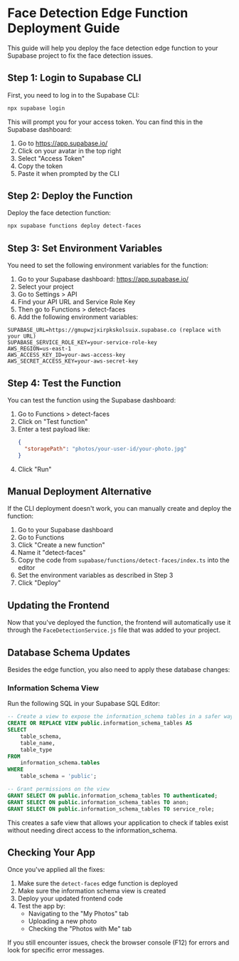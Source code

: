# Face Detection Edge Function Deployment Guide

This guide will help you deploy the face detection edge function to your Supabase project to fix the face detection issues.

## Step 1: Login to Supabase CLI

First, you need to log in to the Supabase CLI:

```bash
npx supabase login
```

This will prompt you for your access token. You can find this in the Supabase dashboard:

1. Go to https://app.supabase.io/
2. Click on your avatar in the top right
3. Select "Access Token"
4. Copy the token
5. Paste it when prompted by the CLI

## Step 2: Deploy the Function

Deploy the face detection function:

```bash
npx supabase functions deploy detect-faces
```

## Step 3: Set Environment Variables

You need to set the following environment variables for the function:

1. Go to your Supabase dashboard: https://app.supabase.io/
2. Select your project
3. Go to Settings > API
4. Find your API URL and Service Role Key
5. Then go to Functions > detect-faces
6. Add the following environment variables:

```
SUPABASE_URL=https://gmupwzjxirpkskolsuix.supabase.co (replace with your URL)
SUPABASE_SERVICE_ROLE_KEY=your-service-role-key
AWS_REGION=us-east-1
AWS_ACCESS_KEY_ID=your-aws-access-key
AWS_SECRET_ACCESS_KEY=your-aws-secret-key
```

## Step 4: Test the Function

You can test the function using the Supabase dashboard:

1. Go to Functions > detect-faces
2. Click on "Test function"
3. Enter a test payload like:
   ```json
   {
     "storagePath": "photos/your-user-id/your-photo.jpg"
   }
   ```
4. Click "Run"

## Manual Deployment Alternative

If the CLI deployment doesn't work, you can manually create and deploy the function:

1. Go to your Supabase dashboard
2. Go to Functions
3. Click "Create a new function"
4. Name it "detect-faces"
5. Copy the code from `supabase/functions/detect-faces/index.ts` into the editor
6. Set the environment variables as described in Step 3
7. Click "Deploy"

## Updating the Frontend

Now that you've deployed the function, the frontend will automatically use it through the `FaceDetectionService.js` file that was added to your project.

## Database Schema Updates

Besides the edge function, you also need to apply these database changes:

### Information Schema View

Run the following SQL in your Supabase SQL Editor:

```sql
-- Create a view to expose the information_schema tables in a safer way
CREATE OR REPLACE VIEW public.information_schema_tables AS
SELECT 
    table_schema,
    table_name,
    table_type
FROM 
    information_schema.tables
WHERE 
    table_schema = 'public';

-- Grant permissions on the view
GRANT SELECT ON public.information_schema_tables TO authenticated;
GRANT SELECT ON public.information_schema_tables TO anon;
GRANT SELECT ON public.information_schema_tables TO service_role;
```

This creates a safe view that allows your application to check if tables exist without needing direct access to the information_schema.

## Checking Your App

Once you've applied all the fixes:

1. Make sure the `detect-faces` edge function is deployed
2. Make sure the information schema view is created
3. Deploy your updated frontend code
4. Test the app by:
   - Navigating to the "My Photos" tab
   - Uploading a new photo
   - Checking the "Photos with Me" tab

If you still encounter issues, check the browser console (F12) for errors and look for specific error messages. 